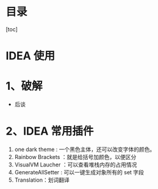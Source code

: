 # 目录

[toc]

# IDEA 使用

# 1、破解

- 后谈



# 2、IDEA 常用插件

1. one dark theme : 一个黑色主体，还可以改变字体的颜色。
2. Rainbow Brackets ：就是给括号加颜色，以便区分
3. VisualVM Laucher ：可以查看堆栈内存的占用情况
4. GenerateAllSetter : 可以一键生成对象所有的 set 字段
5. Translation：划词翻译

